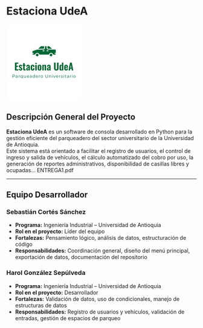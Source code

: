 # Estaciona UdeA

![Logo del Proyecto](logo.png)

## Descripción General del Proyecto

**Estaciona UdeA** es un software de consola desarrollado en Python para la gestión eficiente del parqueadero del sector universitario de la Universidad de Antioquia.  
Este sistema está orientado a facilitar el registro de usuarios, el control de ingreso y salida de vehículos, el cálculo automatizado del cobro por uso, la generación de reportes administrativos, disponibilidad de casillas libres y ocupadas... ENTREGA1.pdf

---

## Equipo Desarrollador

### Sebastián Cortés Sánchez
- **Programa:** Ingeniería Industrial – Universidad de Antioquia  
- **Rol en el proyecto:** Líder del equipo  
- **Fortalezas:** Pensamiento lógico, análisis de datos, estructuración de código  
- **Responsabilidades:** Coordinación general, diseño del menú principal, exportación de datos, documentación del repositorio

### Harol González Sepúlveda
- **Programa:** Ingeniería Industrial – Universidad de Antioquia  
- **Rol en el proyecto:** Desarrollador  
- **Fortalezas:** Validación de datos, uso de condicionales, manejo de estructuras de datos  
- **Responsabilidades:** Registro de usuarios y vehículos, validación de entradas, gestión de espacios de parqueo
